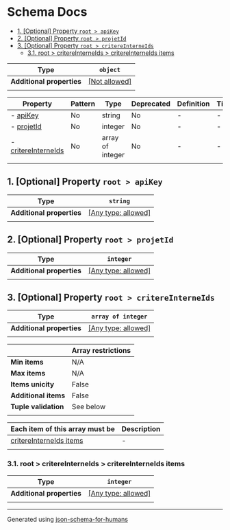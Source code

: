 # Schema Docs

- [1. [Optional] Property `root > apiKey`](#apiKey)
- [2. [Optional] Property `root > projetId`](#projetId)
- [3. [Optional] Property `root > critereInterneIds`](#critereInterneIds)
  - [3.1. root > critereInterneIds > critereInterneIds items](#autogenerated_heading_2)

| Type                      | `object`                                                |
| ------------------------- | ------------------------------------------------------- |
| **Additional properties** | [[Not allowed]](# "Additional Properties not allowed.") |
|                           |                                                         |

| Property                                   | Pattern | Type             | Deprecated | Definition | Title/Description |
| ------------------------------------------ | ------- | ---------------- | ---------- | ---------- | ----------------- |
| - [apiKey](#apiKey )                       | No      | string           | No         | -          | -                 |
| - [projetId](#projetId )                   | No      | integer          | No         | -          | -                 |
| - [critereInterneIds](#critereInterneIds ) | No      | array of integer | No         | -          | -                 |
|                                            |         |                  |            |            |                   |

## <a name="apiKey"></a>1. [Optional] Property `root > apiKey`

| Type                      | `string`                                                                  |
| ------------------------- | ------------------------------------------------------------------------- |
| **Additional properties** | [[Any type: allowed]](# "Additional Properties of any type are allowed.") |
|                           |                                                                           |

## <a name="projetId"></a>2. [Optional] Property `root > projetId`

| Type                      | `integer`                                                                 |
| ------------------------- | ------------------------------------------------------------------------- |
| **Additional properties** | [[Any type: allowed]](# "Additional Properties of any type are allowed.") |
|                           |                                                                           |

## <a name="critereInterneIds"></a>3. [Optional] Property `root > critereInterneIds`

| Type                      | `array of integer`                                                        |
| ------------------------- | ------------------------------------------------------------------------- |
| **Additional properties** | [[Any type: allowed]](# "Additional Properties of any type are allowed.") |
|                           |                                                                           |

|                      | Array restrictions |
| -------------------- | ------------------ |
| **Min items**        | N/A                |
| **Max items**        | N/A                |
| **Items unicity**    | False              |
| **Additional items** | False              |
| **Tuple validation** | See below          |
|                      |                    |

| Each item of this array must be                     | Description |
| --------------------------------------------------- | ----------- |
| [critereInterneIds items](#critereInterneIds_items) | -           |
|                                                     |             |

### <a name="autogenerated_heading_2"></a>3.1. root > critereInterneIds > critereInterneIds items

| Type                      | `integer`                                                                 |
| ------------------------- | ------------------------------------------------------------------------- |
| **Additional properties** | [[Any type: allowed]](# "Additional Properties of any type are allowed.") |
|                           |                                                                           |

----------------------------------------------------------------------------------------------------------------------------
Generated using [json-schema-for-humans](https://github.com/coveooss/json-schema-for-humans)
